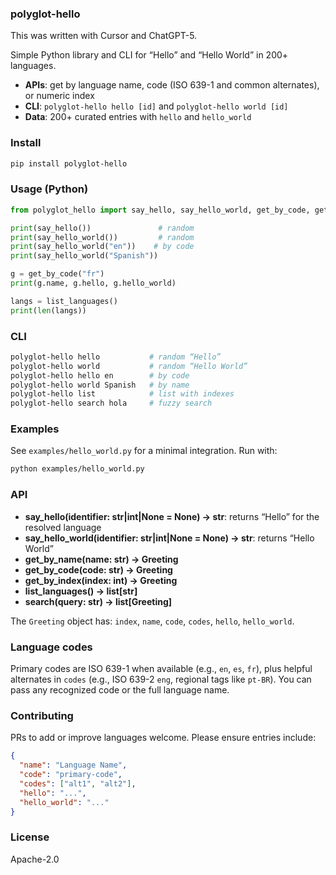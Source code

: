 ### polyglot-hello
This was written with Cursor and ChatGPT-5.

Simple Python library and CLI for “Hello” and “Hello World” in 200+ languages.

- **APIs**: get by language name, code (ISO 639-1 and common alternates), or numeric index
- **CLI**: `polyglot-hello hello [id]` and `polyglot-hello world [id]`
- **Data**: 200+ curated entries with `hello` and `hello_world`

### Install

```bash
pip install polyglot-hello
```

### Usage (Python)

```python
from polyglot_hello import say_hello, say_hello_world, get_by_code, get_by_name, list_languages

print(say_hello())               # random
print(say_hello_world())         # random
print(say_hello_world("en"))    # by code
print(say_hello_world("Spanish"))

g = get_by_code("fr")
print(g.name, g.hello, g.hello_world)

langs = list_languages()
print(len(langs))
```

### CLI

```bash
polyglot-hello hello           # random “Hello”
polyglot-hello world           # random “Hello World”
polyglot-hello hello en        # by code
polyglot-hello world Spanish   # by name
polyglot-hello list            # list with indexes
polyglot-hello search hola     # fuzzy search
```

### Examples

See `examples/hello_world.py` for a minimal integration. Run with:

```bash
python examples/hello_world.py
```

### API

- **say_hello(identifier: str|int|None = None) -> str**: returns “Hello” for the resolved language
- **say_hello_world(identifier: str|int|None = None) -> str**: returns “Hello World”
- **get_by_name(name: str) -> Greeting**
- **get_by_code(code: str) -> Greeting**
- **get_by_index(index: int) -> Greeting**
- **list_languages() -> list[str]**
- **search(query: str) -> list[Greeting]**

The `Greeting` object has: `index`, `name`, `code`, `codes`, `hello`, `hello_world`.

### Language codes

Primary codes are ISO 639-1 when available (e.g., `en`, `es`, `fr`), plus helpful alternates in `codes` (e.g., ISO 639-2 `eng`, regional tags like `pt-BR`). You can pass any recognized code or the full language name.

### Contributing

PRs to add or improve languages welcome. Please ensure entries include:

```json
{
  "name": "Language Name",
  "code": "primary-code",
  "codes": ["alt1", "alt2"],
  "hello": "...",
  "hello_world": "..."
}
```

### License

Apache-2.0
